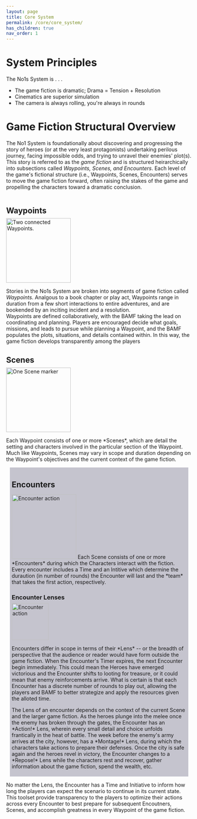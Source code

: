 ```yaml
---
layout: page
title: Core System
permalink: /core/core_system/
has_children: true
nav_order: 1
---
```


# System Principles
The No1s System is . . .
* The game fiction is dramatic; Drama = Tension + Resolution
* Cinematics are superior simulation
* The camera is always rolling, you're always in rounds


# Game Fiction Structural Overview
The No1 System is foundationally about discovering and progressing the story of heroes (or at the very least protagonists) undertaking perilous journey, facing impossible odds, and trying to unravel their enemies' plot(s).  This story is referred to as the *game fiction* and is structured heirarchically into subsections called *Waypoints, Scenes, and Encounters*.  Each level of the game's fictional structure (i.e., Waypoints, Scenes, Encounters) serves to move the game fiction forward, often raising the stakes of the game and propelling the characters toward a dramatic conclusion.

<div style="display:inline-block;">
    <h2 style="margin-bottom:8px;">Waypoints</h2>
    <img src="/no1_system/assets/img/waypoint.png" alt="Two connected Waypoints." width="175" height="175">
    <p>Stories in the No1s System are broken into segments of game fiction called <em>Waypoints</em>.  Analgous to a book chapter or play act, Waypoints range in duration from a few short interactions to entire adventures, and are bookended by an inciting incident and a resolution.
    <br>Waypoints are defined collaboratively, with the BAMF taking the lead on coordinating and planning.  Players are encouraged decide what goals, missions, and leads to pursue while planning a Waypoint, and the BAMF populates the plots, situations, and details contained within.  In this way, the game fiction develops transparently among the players
    </p>
    <h2 style="margin-bottom:8px;">Scenes</h2>
    <img src="/no1_system/assets/img/scene.png" alt="One Scene marker" width="175" height="175">
    <p>Each Waypoint consists of one or more *Scenes*, which are detail the setting and characters involved in the particular section of the Waypoint.  Much like Waypoints, Scenes may vary in scope and duration depending on the Waypoint's objectives and the current context of the game fiction.
    </p>
    <div style="background-color: #4b476650; margin: 10px; padding: 5px;">
        <h2 style="margin-bottom:8px;">Encounters</h2>
        <p><img src="/no1_system/assets/img/action_skills.png" alt="Encounter action" width="175" height="175">
        Each Scene consists of one or more *Encounters* during which the Characters interact with the fiction.  Every encounter includes a Time and an Intitive which determine the duraution (in number of rounds) the Encounter will last and the *team* that takes the first action, respectively.</p>
        <h3 style="margin-bottom:6px;">Encounter Lenses</h3>
        <img src="/no1_system/assets/img/lens.png" alt="Encounter action" width="100" height="100">
        <p>Encounters differ in scope in terms of their *Lens* -- or the breadth of perspective that the audience or reader would have form outside the game fiction.  When the Encounter's Timer expires, the next Encounter begin immediately.  This could mean the Heroes have emerged victorious and the Encounter shifts to looting for treasure, or it could mean that enemy reinforcements arrive.  What is certain is that each Encounter has a discrete number of rounds to play out, allowing the players and BAMF to better strategize and apply the resources given the alloted time.
        </p>
        <p>The Lens of an encounter depends on the context of the current Scene and the larger game fiction.  As the heroes plunge into the melee once the enemy has broken through the gates, the Encounter has an *Action!* Lens, wherein every small detail and choice unfolds frantically in the heat of battle.  The week before the enemy's army arrives at the city, however, has a *Montage!* Lens, during which the characters take actions to prepare their defenses.  Once the city is safe again and the heroes revel in victory, the Encounter changes to a *Repose!* Lens while the characters rest and recover, gather information about the game fiction, spend the wealth, etc.
        </p>
    </div>
    <p>No matter the Lens, the Encounter has a Time and Initiative to inform how long the players can expect the scenario to continue in its current state.  This toolset provide transparency to the players to optimize their actions across every Encounter to best prepare for subsequent Encoutners, Scenes, and accomplish greatness in every Waypoint of the game fiction.
    </p>
</div>



